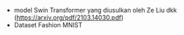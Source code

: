 - model Swin Transformer yang diusulkan oleh Ze Liu dkk (https://arxiv.org/pdf/2103.14030.pdf)
- Dataset Fashion MNIST 
